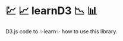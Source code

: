 # :chart: :chart_with_upwards_trend: learnD3 :chart_with_downwards_trend: :bar_chart:

D3.js code to :sparkles:learn:sparkles: how to use this library.

